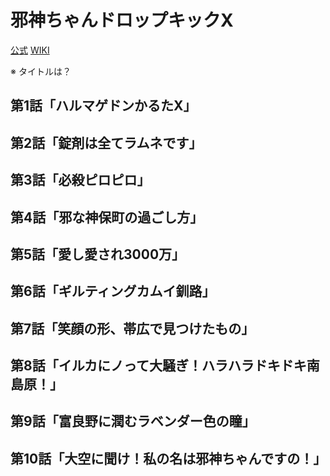 # 邪神ちゃんドロップキックX

[公式](http://jashinchan.com/) 
[WIKI](https://ja.wikipedia.org/wiki/%E9%82%AA%E7%A5%9E%E3%81%A1%E3%82%83%E3%82%93%E3%83%89%E3%83%AD%E3%83%83%E3%83%97%E3%82%AD%E3%83%83%E3%82%AF) 

※ タイトルは？

## 第1話「ハルマゲドンかるたX」

## 第2話「錠剤は全てラムネです」

## 第3話「必殺ピロピロ」

## 第4話「邪な神保町の過ごし方」

## 第5話「愛し愛され3000万」

## 第6話「ギルティングカムイ釧路」

## 第7話「笑顔の形、帯広で見つけたもの」

## 第8話「イルカにノって大騒ぎ！ハラハラドキドキ南島原！」

## 第9話「富良野に潤むラベンダー色の瞳」

## 第10話「大空に聞け！私の名は邪神ちゃんですの！」
